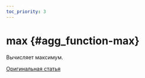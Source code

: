 ```yaml
---
toc_priority: 3
---
```


# max {#agg_function-max}

Вычисляет максимум.

[Оригинальная статья](https://clickhouse.tech/docs/en/sql-reference/aggregate-functions/reference/max/) <!--hide-->
